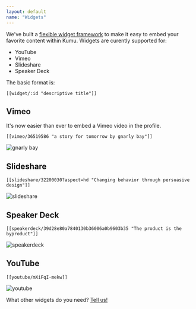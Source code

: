 ```yaml
---
layout: default
name: "Widgets"
---
```


We've built a [flexible widget framework](https://github.com/kumu/widgets) to make it easy to embed your favorite content within Kumu. Widgets are curently supported for:

* YouTube
* Vimeo
* Slideshare
* Speaker Deck

The basic format is:

```
[[widget/:id "descriptive title"]]
```

## Vimeo

It's now easier than ever to embed a Vimeo video in the profile.

```
[[vimeo/36519586 "a story for tomorrow by gnarly bay"]]
```

![gnarly bay](/images/embed-me.png)

## Slideshare

```
[[slideshare/32200030?aspect=hd "Changing behavior through persuasive design"]]
```

![slideshare](/images/slideshare-widget.png)

## Speaker Deck

```
[[speakerdeck/39d28e80a7840130b36006a0b9603b35 "The product is the byproduct"]]
```

![speakerdeck](/images/speakerdeck-widget.png)

## YouTube

```
[[youtube/mXiFqI-mekw]]
```

![youtube](/images/youtube-widget.png)



What other widgets do you need? <a href="mailto:jeff@kumu.io">Tell us!</a>


